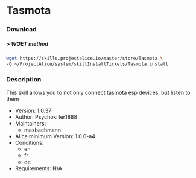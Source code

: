 # Tasmota

### Download

##### > WGET method
```bash
wget https://skills.projectalice.io/master/store/Tasmota \
-O ~/ProjectAlice/system/skillInstallTickets/Tasmota.install
```

### Description
This skill allows you to not only connect tasmota esp devices, but listen to them

- Version: 1.0.37
- Author: Psychokiller1888
- Maintainers:
  - maxbachmann
- Alice minimum Version: 1.0.0-a4
- Conditions:
  - en
  - fr
  - de
- Requirements: N/A
